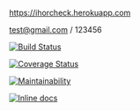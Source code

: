 https://ihorcheck.herokuapp.com

test@gmail.com / 123456

[![Build Status](https://travis-ci.org/IgorShkidchenko/todoList.svg?branch=master)](https://travis-ci.org/IgorShkidchenko/todoList)

[![Coverage Status](https://coveralls.io/repos/github/IgorShkidchenko/todoList/badge.svg?branch=%28HEAD+detached+at+4ac6a3b%29)](https://coveralls.io/github/IgorShkidchenko/todoList?branch=%28HEAD+detached+at+4ac6a3b%29)

[![Maintainability](https://api.codeclimate.com/v1/badges/c2161ad7649d547a38d6/maintainability)](https://codeclimate.com/github/IgorShkidchenko/todoList/maintainability)

[![Inline docs](http://inch-ci.org/github/IgorShkidchenko/todoList.svg?branch=master)](http://inch-ci.org/github/IgorShkidchenko/todoList)
